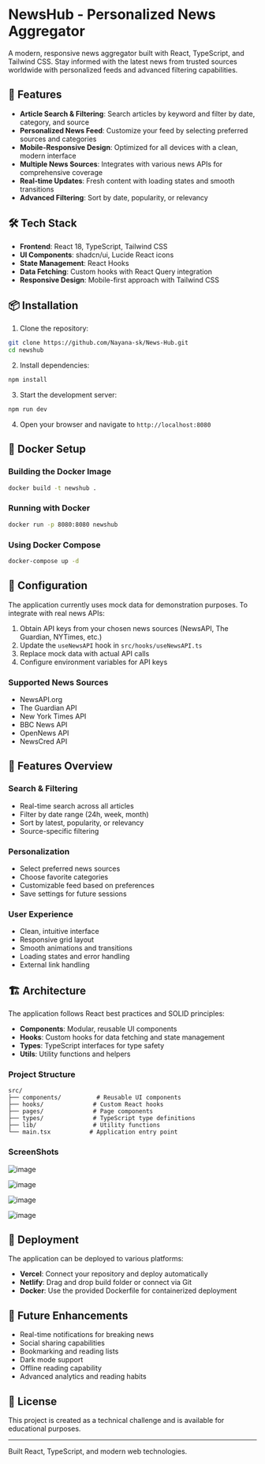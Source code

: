 
# NewsHub - Personalized News Aggregator

A modern, responsive news aggregator built with React, TypeScript, and Tailwind CSS. Stay informed with the latest news from trusted sources worldwide with personalized feeds and advanced filtering capabilities.

## 🚀 Features

- **Article Search & Filtering**: Search articles by keyword and filter by date, category, and source
- **Personalized News Feed**: Customize your feed by selecting preferred sources and categories
- **Mobile-Responsive Design**: Optimized for all devices with a clean, modern interface
- **Multiple News Sources**: Integrates with various news APIs for comprehensive coverage
- **Real-time Updates**: Fresh content with loading states and smooth transitions
- **Advanced Filtering**: Sort by date, popularity, or relevancy

## 🛠 Tech Stack

- **Frontend**: React 18, TypeScript, Tailwind CSS
- **UI Components**: shadcn/ui, Lucide React icons
- **State Management**: React Hooks
- **Data Fetching**: Custom hooks with React Query integration
- **Responsive Design**: Mobile-first approach with Tailwind CSS

## 📦 Installation

1. Clone the repository:
```bash
git clone https://github.com/Nayana-sk/News-Hub.git
cd newshub
```

2. Install dependencies:
```bash
npm install
```

3. Start the development server:
```bash
npm run dev
```

4. Open your browser and navigate to `http://localhost:8080`

## 🐳 Docker Setup

### Building the Docker Image

```bash
docker build -t newshub .
```

### Running with Docker

```bash
docker run -p 8080:8080 newshub
```

### Using Docker Compose

```bash
docker-compose up -d
```

## 🔧 Configuration

The application currently uses mock data for demonstration purposes. To integrate with real news APIs:

1. Obtain API keys from your chosen news sources (NewsAPI, The Guardian, NYTimes, etc.)
2. Update the `useNewsAPI` hook in `src/hooks/useNewsAPI.ts`
3. Replace mock data with actual API calls
4. Configure environment variables for API keys

### Supported News Sources

- NewsAPI.org
- The Guardian API
- New York Times API
- BBC News API
- OpenNews API
- NewsCred API

## 📱 Features Overview

### Search & Filtering
- Real-time search across all articles
- Filter by date range (24h, week, month)
- Sort by latest, popularity, or relevancy
- Source-specific filtering

### Personalization
- Select preferred news sources
- Choose favorite categories
- Customizable feed based on preferences
- Save settings for future sessions

### User Experience
- Clean, intuitive interface
- Responsive grid layout
- Smooth animations and transitions
- Loading states and error handling
- External link handling

## 🏗 Architecture

The application follows React best practices and SOLID principles:

- **Components**: Modular, reusable UI components
- **Hooks**: Custom hooks for data fetching and state management
- **Types**: TypeScript interfaces for type safety
- **Utils**: Utility functions and helpers

### Project Structure

```
src/
├── components/          # Reusable UI components
├── hooks/              # Custom React hooks
├── pages/              # Page components
├── types/              # TypeScript type definitions
├── lib/                # Utility functions
└── main.tsx           # Application entry point
```

### ScreenShots
![image](https://github.com/user-attachments/assets/fd1ee846-5ad8-4188-b9a2-182f9f4bd9e4)

![image](https://github.com/user-attachments/assets/6632a06c-e26b-4f0f-a167-82266590d612)

![image](https://github.com/user-attachments/assets/a1001090-238b-4e41-8a71-b9688f656f23)

![image](https://github.com/user-attachments/assets/54547962-ab6e-4ba6-b083-056f46dd0d18)




## 🚀 Deployment

The application can be deployed to various platforms:

- **Vercel**: Connect your repository and deploy automatically
- **Netlify**: Drag and drop build folder or connect via Git
- **Docker**: Use the provided Dockerfile for containerized deployment

## 🔮 Future Enhancements

- Real-time notifications for breaking news
- Social sharing capabilities
- Bookmarking and reading lists
- Dark mode support
- Offline reading capability
- Advanced analytics and reading habits

## 📄 License

This project is created as a technical challenge and is available for educational purposes.

---

Built React, TypeScript, and modern web technologies.
```
